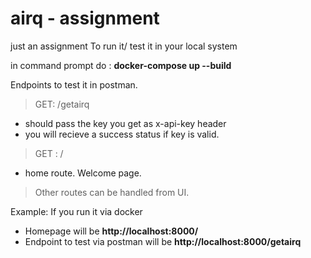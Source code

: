 # airq - assignment
just an assignment
To run it/ test it in your local system

in command prompt do : <b>docker-compose up --build</b>

Endpoints to test it in postman.
>GET: /getairq 
 - should pass the key you get as x-api-key header
 - you will recieve a success status if key is valid.
>GET : /
 - home route. Welcome page.
>Other routes can be handled from UI.

Example:
If you run it via docker
 - Homepage will be <b>http://localhost:8000/</b>
 - Endpoint to test via postman will be <b>http://localhost:8000/getairq</b>
